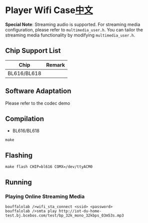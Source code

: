 # Player Wifi Case[中文](README_zh.md)

**Special Note**: Streaming audio is supported. For streaming media configuration, please refer to `multimedia_user.h`. You can tailor the streaming media functionality by modifying `multimedia_user.h`.

## Chip Support List

|      Chip        | Remark |
|:----------------:|:------:|
| BL616/BL618      |        |

## Software Adaptation

Please refer to the codec demo

## Compilation

- BL616/BL618

```
make
```

## Flashing

```
make flash CHIP=bl616 COMX=/dev/ttyACM0
```

## Running

### Playing Online Streaming Media

```
bouffalolab />wifi_sta_connect <ssid> <password>
bouffalolab />smta play http://iot-du-home-test.bj.bcebos.com/test/bp_32k_mono_32kbps_03m53s.mp3
```
